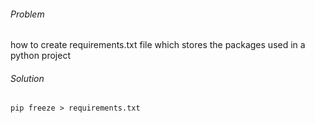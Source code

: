 ---
---

###### Problem

how to create requirements.txt file which stores the packages used in a python project

###### Solution

```
pip freeze > requirements.txt
```
